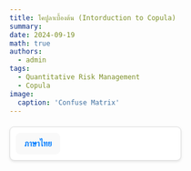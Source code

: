 ```yaml
---
title: โคปูลาเบื้องต้น (Intorduction to Copula)
summary: 
date: 2024-09-19
math: true
authors:
  - admin
tags:
  - Quantitative Risk Management
  - Copula
image:
  caption: 'Confuse Matrix'
---
```


<details style="margin: 20px 0; padding: 0; border: 1px solid #ddd; border-radius: 8px; background-color: white; max-width: 300px; box-shadow: 0 2px 4px rgba(0, 0, 0, 0.1);">
    <summary style="cursor: pointer; font-weight: bold; font-size: 14px; color: #007bff; padding: 10px 15px; background-color: #f9f9f9; border-radius: 8px; text-align: center; display: inline-block; margin: 10px;">
        ภาษาไทย
    </summary>

<div style="font-size: 16px;">

## 1. Copula คืออะไร

โคปูลา (Copula) เป็นฟังก์ชันทางคณิตศาสตร์ที่ใช้ในการเชื่อมโยงการแจกแจงสะสมของตัวแปรสุ่มหลายตัวเข้าด้วยกัน โดยการใช้ copula เราสามารถสร้างการแจกแจงร่วมของตัวแปรสุ่มที่ไม่เป็นอิสระกันจากการแจกแจงของตัวแปรสุ่มแต่ละตัวได้ copula เป็นเครื่องมือที่สำคัญในการวิเคราะห์ความสัมพันธ์ที่ไม่เป็นเชิงเส้นระหว่างตัวแปรสุ่มหลายตัว

ฟังก์ชันคอปูลา \( C(u_1, u_2, \dots, u_d) \) คือฟังก์ชันการแจกแจงสะสมร่วมของตัวแปรสุ่มมาตรฐาน \( U_1, U_2, \dots, U_d \) โดยที่ตัวแปรสุ่มเหล่านี้มีการแจกแจงแบบสม่ำเสมอบนช่วง \([0,1]\) และสามารถเขียนฟังก์ชันคอปูลาได้ดังนี้:

\[
F(x_1, x_2, \dots, x_d) = C(F_1(x_1), F_2(x_2), \dots, F_d(x_d))
\]

โดยที่ \( F_1, F_2, \dots, F_d \) คือฟังก์ชันการแจกแจงสะสมของตัวแปรสุ่ม \( X_1, X_2, \dots, X_d \) ตามลำดับ และ \( F \) คือฟังก์ชันการแจกแจงสะสมร่วมของตัวแปรสุ่มเหล่านี้

### คุณสมบัติของคอปูลา:

1. คอปูลาใช้ในการจำลองความสัมพันธ์ระหว่างตัวแปรสุ่มที่มีการแจกแจงต่างกัน
2. คอปูลาเป็นฟังก์ชันที่ไม่ขึ้นกับการแจกแจงแบบขอบ (Marginal Distribution)
3. คอปูลาได้รับความนิยมในการประยุกต์ใช้ในด้านการเงินและการบริหารความเสี่ยง เช่น การสร้างแบบจำลองความสัมพันธ์ระหว่างสินทรัพย์ในพอร์ตการลงทุน

### ตัวอย่างการใช้คอปูลา:

ในตลาดการเงิน การใช้คอปูลาในการวิเคราะห์ความเสี่ยงจะช่วยให้เราสามารถจำลองความสัมพันธ์ระหว่างการเปลี่ยนแปลงของราคาสินทรัพย์ที่มีการกระจายตัวต่างกัน เช่น การเชื่อมโยงการแจกแจงของหุ้นและพันธบัตรเข้าด้วยกัน


## ตัวอย่างการประยุกต์ใช้

## ศึกษา Copula ได้จากที่ไหน

### แนวคิดทฤษฎี
   คำภี ต้นตำหรับ  แน่นอนครับเป็นใครไปไม่ได้ Neson นั่นเอง
   
### การประยุกต์ใช้การจัดการคสามเสี่ยง

### การใช้งานผ่าน Package R


## เอกสารอ้างอิง

[1] V. K. Chauhan, K. Dahiya, and A. Sharma. Problem formulations and solvers in linear svm: a
review. *Artificial Intelligence Review*, 52(2):803–855, 2019.

[2] J. Platt. Sequential minimal optimization: A fast algorithm for training support vector machines.
1998.


</div>
</details>
